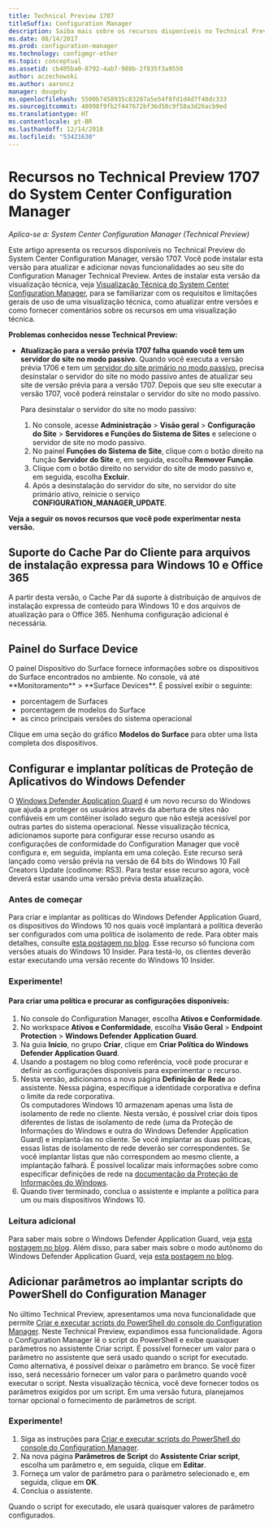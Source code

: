 ```yaml
---
title: Technical Preview 1707
titleSuffix: Configuration Manager
description: Saiba mais sobre os recursos disponíveis no Technical Preview versão 1707 do System Center Configuration Manager.
ms.date: 08/14/2017
ms.prod: configuration-manager
ms.technology: configmgr-other
ms.topic: conceptual
ms.assetid: cb405ba0-8792-4ab7-988b-2f835f3a9550
author: aczechowski
ms.author: aaroncz
manager: dougeby
ms.openlocfilehash: 5500b7458935c83207a5e54f8fd1d4d7f40dc333
ms.sourcegitcommit: 48098f9fb2f447672bf36d50c9f58a3d26acb9ed
ms.translationtype: HT
ms.contentlocale: pt-BR
ms.lasthandoff: 12/14/2018
ms.locfileid: "53421630"
---
```

# <a name="capabilities-in-technical-preview-1707-for-system-center-configuration-manager"></a>Recursos no Technical Preview 1707 do System Center Configuration Manager

*Aplica-se a: System Center Configuration Manager (Technical Preview)*

Este artigo apresenta os recursos disponíveis no Technical Preview do System Center Configuration Manager, versão 1707. Você pode instalar esta versão para atualizar e adicionar novas funcionalidades ao seu site do Configuration Manager Technical Preview. Antes de instalar esta versão da visualização técnica, veja [Visualização Técnica do System Center Configuration Manager](../../core/get-started/technical-preview.md), para se familiarizar com os requisitos e limitações gerais de uso de uma visualização técnica, como atualizar entre versões e como fornecer comentários sobre os recursos em uma visualização técnica.     


<!--  Known Issues Template   
**Known Issues in this Technical Preview:**
-   **Issue Name**. Details
    Workaround details.
-->

**Problemas conhecidos nesse Technical Preview:**
- **Atualização para a versão prévia 1707 falha quando você tem um servidor do site no modo passivo**. Quando você executa a versão prévia 1706 e tem um [servidor do site primário no modo passivo](/sccm/core/get-started/capabilities-in-technical-preview-1706#site-server-role-high-availability), precisa desinstalar o servidor do site no modo passivo antes de atualizar seu site de versão prévia para a versão 1707. Depois que seu site executar a versão 1707, você poderá reinstalar o servidor do site no modo passivo.

  Para desinstalar o servidor do site no modo passivo:
  1. No console, acesse **Administração** > **Visão geral** > **Configuração do Site** > **Servidores e Funções do Sistema de Sites** e selecione o servidor de site no modo passivo.
  2. No painel **Funções do Sistema de Site**, clique com o botão direito na função **Servidor do Site** e, em seguida, escolha **Remover Função**.
  3. Clique com o botão direito no servidor do site de modo passivo e, em seguida, escolha **Excluir**.
  4. Após a desinstalação do servidor do site, no servidor do site primário ativo, reinicie o serviço **CONFIGURATION_MANAGER_UPDATE**.



**Veja a seguir os novos recursos que você pode experimentar nesta versão.**  

<!--  Rough Section Template
##  FEATURE

### Procedure 1
### Try it out!  
 Try to complete the following tasks and then send us **Feedback** from the **Home** tab of the Ribbon to let us know how it worked:
 -  Task 1
 -  Task 2              
-->

## <a name="client-peer-cache-support-for-express-installation-files-for-windows-10-and-office-365"></a>Suporte do Cache Par do Cliente para arquivos de instalação expressa para Windows 10 e Office 365
<!-- 1352486 --> A partir desta versão, o Cache Par dá suporte à distribuição de arquivos de instalação expressa de conteúdo para Windows 10 e dos arquivos de atualização para o Office 365. Nenhuma configuração adicional é necessária.

## <a name="surface-device-dashboard"></a>Painel do Surface Device
<!--1355788--> O painel Dispositivo do Surface fornece informações sobre os dispositivos do Surface encontrados no ambiente. No console, vá até **Monitoramento** > **Surface Devices**. É possível exibir o seguinte:
- porcentagem de Surfaces
- porcentagem de modelos do Surface
- as cinco principais versões do sistema operacional

Clique em uma seção do gráfico **Modelos do Surface** para obter uma lista completa dos dispositivos.  

## <a name="configure-and-deploy-windows-defender-application-guard-policies"></a>Configurar e implantar políticas de Proteção de Aplicativos do Windows Defender
<!-- 1351960 -->

O [Windows Defender Application Guard](https://blogs.windows.com/msedgedev/2016/09/27/application-guard-microsoft-edge/#XLxEbcpkuKcFebrw.97) é um novo recurso do Windows que ajuda a proteger os usuários através da abertura de sites não confiáveis em um contêiner isolado seguro que não esteja acessível por outras partes do sistema operacional. Nesse visualização técnica, adicionamos suporte para configurar esse recurso usando as configurações de conformidade do Configuration Manager que você configura e, em seguida, implanta em uma coleção. Este recurso será lançado como versão prévia na versão de 64 bits do Windows 10 Fall Creators Update (codinome: RS3). Para testar esse recurso agora, você deverá estar usando uma versão prévia desta atualização.

### <a name="before-you-start"></a>Antes de começar

Para criar e implantar as políticas do Windows Defender Application Guard, os dispositivos do Windows 10 nos quais você implantará a política deverão ser configurados com uma política de isolamento de rede. Para obter mais detalhes, consulte [esta postagem no blog](https://blogs.windows.com/msedgedev/2016/09/27/application-guard-microsoft-edge/#BmJGKPfSjHHzsMmI.97). Esse recurso só funciona com versões atuais do Windows 10 Insider. Para testá-lo, os clientes deverão estar executando uma versão recente do Windows 10 Insider.

### <a name="try-it-out"></a>Experimente!

#### <a name="to-create-a-policy-and-to-browse-the-available-settings"></a>Para criar uma política e procurar as configurações disponíveis:

1. No console do Configuration Manager, escolha **Ativos e Conformidade**.
2. No workspace **Ativos e Conformidade**, escolha **Visão Geral** > **Endpoint Protection** > **Windows Defender Application Guard**.
3. Na guia **Início**, no grupo **Criar**, clique em **Criar Política do Windows Defender Application Guard**.
4. Usando a postagem no blog como referência, você pode procurar e definir as configurações disponíveis para experimentar o recurso.
5. Nesta versão, adicionamos a nova página **Definição de Rede** ao assistente. Nessa página, especifique a identidade corporativa e defina o limite da rede corporativa.<br>Os computadores Windows 10 armazenam apenas uma lista de isolamento de rede no cliente. Nesta versão, é possível criar dois tipos diferentes de listas de isolamento de rede (uma da Proteção de Informações do Windows e outra do Windows Defender Application Guard) e implantá-las no cliente. Se você implantar as duas políticas, essas listas de isolamento de rede deverão ser correspondentes. Se você implantar listas que não correspondem ao mesmo cliente, a implantação falhará.
É possível localizar mais informações sobre como especificar definições de rede na [documentação da Proteção de Informações do Windows](https://docs.microsoft.com/windows/threat-protection/windows-information-protection/create-wip-policy-using-sccm).
6. Quando tiver terminado, conclua o assistente e implante a política para um ou mais dispositivos Windows 10.

### <a name="further-reading"></a>Leitura adicional
Para saber mais sobre o Windows Defender Application Guard, veja [esta postagem no blog](https://blogs.windows.com/msedgedev/2016/09/27/application-guard-microsoft-edge/#BmJGKPfSjHHzsMmI.97). Além disso, para saber mais sobre o modo autônomo do Windows Defender Application Guard, veja [esta postagem no blog](https://techcommunity.microsoft.com/t5/Windows-Insider-Program/Windows-Defender-Application-Guard-Standalone-mode/td-p/66903).

## <a name="add-parameters-when-you-deploy-powershell-scripts-from-configuration-manager"></a>Adicionar parâmetros ao implantar scripts do PowerShell do Configuration Manager

<!-- 1236459 --->

No último Technical Preview, apresentamos uma nova funcionalidade que permite [Criar e executar scripts do PowerShell do console do Configuration Manager](/sccm/core/get-started/capabilities-in-technical-preview-1706#create-and-run-powershell-scripts-from-the-configuration-manager-console).
Neste Technical Preview, expandimos essa funcionalidade. Agora o Configuration Manager lê o script do PowerShell e exibe quaisquer parâmetros no assistente Criar script. É possível fornecer um valor para o parâmetro no assistente que será usado quando o script for executado. Como alternativa, é possível deixar o parâmetro em branco. Se você fizer isso, será necessário fornecer um valor para o parâmetro quando você executar o script.
Nesta visualização técnica, você deve fornecer todos os parâmetros exigidos por um script. Em uma versão futura, planejamos tornar opcional o fornecimento de parâmetros de script.

### <a name="try-it-out"></a>Experimente!

1. Siga as instruções para [Criar e executar scripts do PowerShell do console do Configuration Manager](/sccm/core/get-started/capabilities-in-technical-preview-1706#create-and-run-powershell-scripts-from-the-configuration-manager-console).
2. Na nova página **Parâmetros de Script** do **Assistente Criar script**, escolha um parâmetro e, em seguida, clique em **Editar**.
3. Forneça um valor de parâmetro para o parâmetro selecionado e, em seguida, clique em **OK**.
4. Conclua o assistente.

Quando o script for executado, ele usará quaisquer valores de parâmetro configurados.
